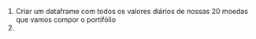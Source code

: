 1. Criar um dataframe com todos os valores diários de nossas 20 moedas que vamos compor o portifólio
2. 